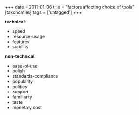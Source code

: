 +++
date = 2011-01-06
title = "factors affecting choice of tools"
[taxonomies]
tags = ['untagged']
+++

**technical**:

-   speed
-   resource-usage
-   features
-   stability

**non-technical**:

-   ease-of-use
-   polish
-   standards-compliance
-   popularity
-   politics
-   support
-   familiarity
-   taste
-   monetary cost
